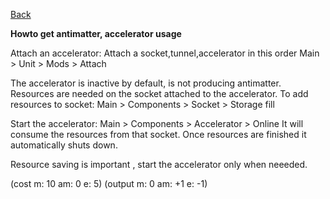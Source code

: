 [Back](https://greengolem.github.io/StructuraHowtos)

**Howto get antimatter, accelerator usage**

Attach an accelerator:
Attach a socket,tunnel,accelerator in this order
Main > Unit > Mods > Attach

The accelerator is inactive by default, is not producing antimatter.
Resources are needed on the socket attached to the accelerator.
To add resources to socket:
Main > Components > Socket > Storage fill

Start the accelerator: Main > Components > Accelerator > Online
It will consume the resources from that socket.
Once resources are finished it automatically shuts down.

Resource saving is important , start the accelerator only when neeeded.

(cost m: 10 am: 0 e: 5)
(output m: 0 am: +1 e: -1)